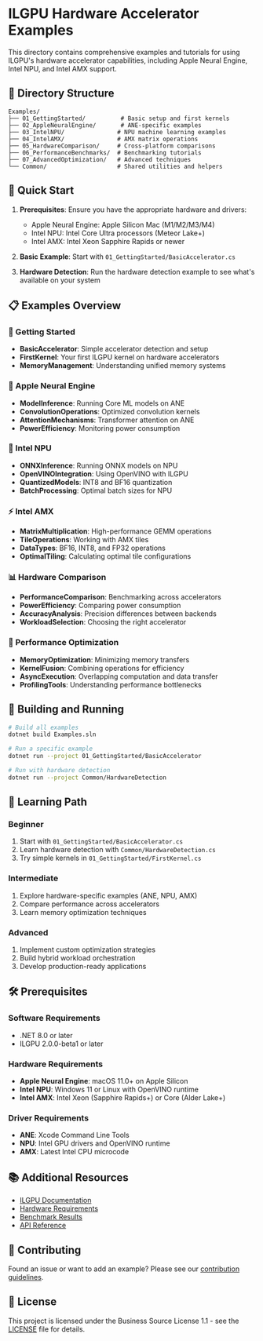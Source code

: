 # ILGPU Hardware Accelerator Examples

This directory contains comprehensive examples and tutorials for using ILGPU's hardware accelerator capabilities, including Apple Neural Engine, Intel NPU, and Intel AMX support.

## 📁 Directory Structure

```
Examples/
├── 01_GettingStarted/          # Basic setup and first kernels
├── 02_AppleNeuralEngine/       # ANE-specific examples
├── 03_IntelNPU/               # NPU machine learning examples
├── 04_IntelAMX/               # AMX matrix operations
├── 05_HardwareComparison/     # Cross-platform comparisons
├── 06_PerformanceBenchmarks/  # Benchmarking tutorials
├── 07_AdvancedOptimization/   # Advanced techniques
└── Common/                    # Shared utilities and helpers
```

## 🚀 Quick Start

1. **Prerequisites**: Ensure you have the appropriate hardware and drivers:
   - Apple Neural Engine: Apple Silicon Mac (M1/M2/M3/M4)
   - Intel NPU: Intel Core Ultra processors (Meteor Lake+)
   - Intel AMX: Intel Xeon Sapphire Rapids or newer

2. **Basic Example**: Start with `01_GettingStarted/BasicAccelerator.cs`

3. **Hardware Detection**: Run the hardware detection example to see what's available on your system

## 📋 Examples Overview

### 🏁 Getting Started
- **BasicAccelerator**: Simple accelerator detection and setup
- **FirstKernel**: Your first ILGPU kernel on hardware accelerators
- **MemoryManagement**: Understanding unified memory systems

### 🧠 Apple Neural Engine
- **ModelInference**: Running Core ML models on ANE
- **ConvolutionOperations**: Optimized convolution kernels
- **AttentionMechanisms**: Transformer attention on ANE
- **PowerEfficiency**: Monitoring power consumption

### 🔧 Intel NPU
- **ONNXInference**: Running ONNX models on NPU
- **OpenVINOIntegration**: Using OpenVINO with ILGPU
- **QuantizedModels**: INT8 and BF16 quantization
- **BatchProcessing**: Optimal batch sizes for NPU

### ⚡ Intel AMX
- **MatrixMultiplication**: High-performance GEMM operations
- **TileOperations**: Working with AMX tiles
- **DataTypes**: BF16, INT8, and FP32 operations
- **OptimalTiling**: Calculating optimal tile configurations

### 📊 Hardware Comparison
- **PerformanceComparison**: Benchmarking across accelerators
- **PowerEfficiency**: Comparing power consumption
- **AccuracyAnalysis**: Precision differences between backends
- **WorkloadSelection**: Choosing the right accelerator

### 🎯 Performance Optimization
- **MemoryOptimization**: Minimizing memory transfers
- **KernelFusion**: Combining operations for efficiency
- **AsyncExecution**: Overlapping computation and data transfer
- **ProfilingTools**: Understanding performance bottlenecks

## 🔧 Building and Running

```bash
# Build all examples
dotnet build Examples.sln

# Run a specific example
dotnet run --project 01_GettingStarted/BasicAccelerator

# Run with hardware detection
dotnet run --project Common/HardwareDetection
```

## 📖 Learning Path

### Beginner
1. Start with `01_GettingStarted/BasicAccelerator.cs`
2. Learn hardware detection with `Common/HardwareDetection.cs`
3. Try simple kernels in `01_GettingStarted/FirstKernel.cs`

### Intermediate
1. Explore hardware-specific examples (ANE, NPU, AMX)
2. Compare performance across accelerators
3. Learn memory optimization techniques

### Advanced
1. Implement custom optimization strategies
2. Build hybrid workload orchestration
3. Develop production-ready applications

## 🛠️ Prerequisites

### Software Requirements
- .NET 8.0 or later
- ILGPU 2.0.0-beta1 or later

### Hardware Requirements
- **Apple Neural Engine**: macOS 11.0+ on Apple Silicon
- **Intel NPU**: Windows 11 or Linux with OpenVINO runtime
- **Intel AMX**: Intel Xeon (Sapphire Rapids+) or Core (Alder Lake+)

### Driver Requirements
- **ANE**: Xcode Command Line Tools
- **NPU**: Intel GPU drivers and OpenVINO runtime
- **AMX**: Latest Intel CPU microcode

## 📚 Additional Resources

- [ILGPU Documentation](../Docs/)
- [Hardware Requirements](../HardwareRequirements.md)
- [Benchmark Results](../BenchmarkResults/)
- [API Reference](../Docs/99_Technical-Reference/)

## 🤝 Contributing

Found an issue or want to add an example? Please see our [contribution guidelines](../CONTRIBUTING.md).

## 📄 License

This project is licensed under the Business Source License 1.1 - see the [LICENSE](../LICENSE) file for details.